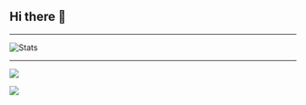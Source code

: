 ## Hi there 👋

<hr>

![Stats](./github-metrics.svg)

<hr>


  ![](https://github-readme-stats.vercel.app/api?username=BlackSpirits\&include_all_commits=true\&theme=dracula)
  
  ![](https://github-readme-stats.vercel.app/api/top-langs/?username=BlackSpirits\&layout=compact\&theme=dracula)
